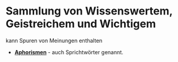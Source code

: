 # Sammlung von Wissenswertem, Geistreichem und Wichtigem
kann Spuren von Meinungen enthalten

- **[Aphorismen](aphorismen.md)** - auch Sprichtwörter genannt.
